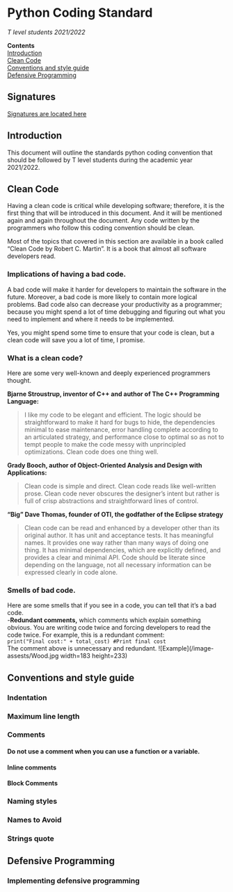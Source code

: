 # Python Coding Standard
*T level students 2021/2022*<br />

**Contents**<br />
[Introduction](TLEVEL-2021-22-CodingStandards.md#introduction)<br />
[Clean Code](TLEVEL-2021-22-CodingStandards.md#clean-code)<br />
[Conventions and style guide](TLEVEL-2021-22-CodingStandards.md#conventions-and-style-guide)<br />
[Defensive Programming](TLEVEL-2021-22-CodingStandards.md#defensive-programming)<br />

## Signatures
[Signatures are located here](standards-signatures.md)

## Introduction
This document will outline the standards python coding convention that should be followed by T level students during the academic year 2021/2022. 

## Clean Code
Having a clean code is critical while developing software; therefore, it is the first thing that will be introduced in this document. And it will be mentioned again and again throughout the document. Any code written by the programmers who follow this coding convention should be clean.

Most of the topics that covered in this section are available in a book called “Clean Code by Robert C. Martin”. It is a book that almost all software developers read. 

### Implications of having a bad code.
A bad code will make it harder for developers to maintain the software in the future. Moreover, a bad code is more likely to contain more logical problems. Bad code also can decrease your productivity as a programmer; because you might spend a lot of time debugging and figuring out what you need to implement and where it needs to be implemented.

Yes, you might spend some time to ensure that your code is clean, but a clean code will save you a lot of time, I promise. 

### What is a clean code?
Here are some very well-known and deeply experienced programmers thought.

**Bjarne Stroustrup, inventor of C++ and author of The C++ Programming Language:**
> I like my code to be elegant and efficient. The logic should be straightforward to make it hard for bugs to hide, the dependencies minimal to ease maintenance, error handling complete according to an articulated strategy, and performance close to optimal so as not to tempt people to make the code messy with unprincipled optimizations. Clean code does one thing well.

**Grady Booch, author of Object-Oriented Analysis and Design with Applications:**
> Clean code is simple and direct. Clean code reads like well-written prose. Clean code never obscures the designer’s intent but rather is full of crisp abstractions and straightforward lines of control.

**“Big” Dave Thomas, founder of OTI, the godfather of the Eclipse strategy**
> Clean code can be read and enhanced by a developer other than its original author. It has unit and acceptance tests. It has meaningful names. It provides one way rather than many ways of doing one thing. It has minimal dependencies, which are explicitly defined, and provides a clear and minimal API. Code should be literate since depending on the language, not all necessary information can be expressed clearly in code alone.

### Smells of bad code.
Here are some smells that if you see in a code, you can tell that it’s a bad code.<br />
-**Redundant comments,** which comments which explain something obvious. You are writing code twice and forcing developers to read the code twice.  For example, this is a redundant comment:<br /> 
 `print("Final cost:" + total_cost) #Print final cost`<br />
The comment above is unnecessary and redundant.
![Example](/image-assests/Wood.jpg width=183 height=233)


## Conventions and style guide
### Indentation
### Maximum line length
### Comments
#### Do not use a comment when you can use a function or a variable.
#### Inline comments
#### Block Comments
### Naming styles
### Names to Avoid
### Strings quote

## Defensive Programming
### Implementing defensive programming
